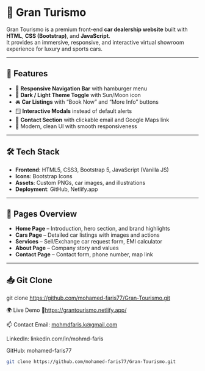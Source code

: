 # 🚗 Gran Turismo

Gran Tourismo is a premium front-end **car dealership website** built with **HTML**, **CSS (Bootstrap)**, and **JavaScript**.  
It provides an immersive, responsive, and interactive virtual showroom experience for luxury and sports cars.

---

## 🚀 Features

- 📱 **Responsive Navigation Bar** with hamburger menu
- 🌙 **Dark / Light Theme Toggle** with Sun/Moon icon
- 🚘 **Car Listings** with “Book Now” and “More Info” buttons
- 🪟 **Interactive Modals** instead of default alerts
- 📍 **Contact Section** with clickable email and Google Maps link
- 🎨 Modern, clean UI with smooth responsiveness

---

## 🛠️ Tech Stack

- **Frontend**: HTML5, CSS3, Bootstrap 5, JavaScript (Vanilla JS)
- **Icons**: Bootstrap Icons
- **Assets**: Custom PNGs, car images, and illustrations
- **Deployment**: GitHub, Netlify.app

---

## 📂 Pages Overview

- **Home Page** – Introduction, hero section, and brand highlights  
- **Cars Page** – Detailed car listings with images and actions  
- **Services** – Sell/Exchange car request form, EMI calculator  
- **About Page** – Company story and values  
- **Contact Page** – Contact form, phone number, map link  

---

## 📥 Git Clone

git clone https://github.com/mohamed-faris77/Gran-Tourismo.git

🌍 Live Demo
🔗https://grantourismo.netlify.app/

📫 Contact
Email: mohmdfaris.k@gmail.com

LinkedIn: linkedin.com/in/mohmd-faris

GitHub: mohamed-faris77

```bash
git clone https://github.com/mohamed-faris77/Gran-Tourismo.git
